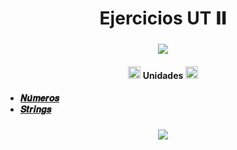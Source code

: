 <h1 align='center'>Ejercicios UT 𝐈𝐈</h1>

<h3 align="center"><img src="https://web.archive.org/web/20090902072522/http://geocities.com/revival_center/bar.gif"/></h3>

<h4 align=center> <img width="20" src="https://web.archive.org/web/20091026100043im_/http://geocities.com/hellokitty_can/smile.gif"/> Unidades <img width="20" src="https://web.archive.org/web/20091026100043im_/http://geocities.com/hellokitty_can/smile.gif"/><h4>
 <ul>
    <li><a href='https://github.com/toninavhd/1-DAW_pt2/blob/main/PRO/ut2/ejercicios/numeros/README.md'> 𝑵𝒖́𝒎𝒆𝒓𝒐𝒔</a></li>
    <li><a href='https://github.com/toninavhd/1-DAW_pt2/blob/main/PRO/ut2/ejercicios/strings/README.md'> 𝑺𝒕𝒓𝒊𝒏𝒈𝒔</a></li>

</ul>

<h3 align="center"><img src="https://web.archive.org/web/20090902072522/http://geocities.com/revival_center/bar.gif"/></h3>